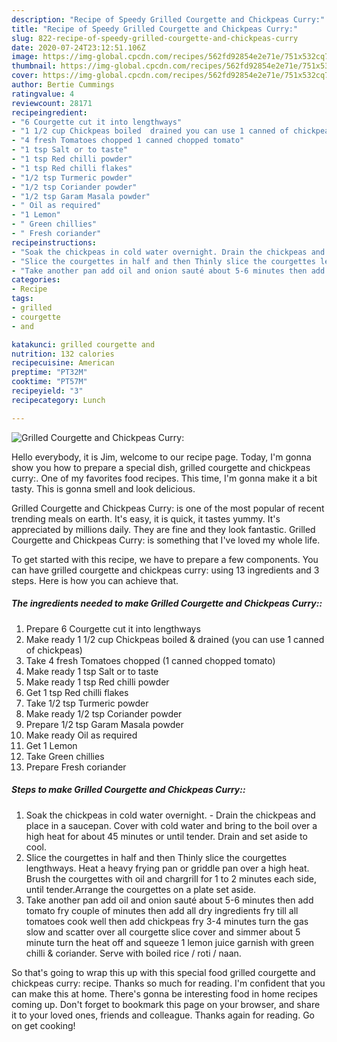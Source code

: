 ```yaml
---
description: "Recipe of Speedy Grilled Courgette and Chickpeas Curry:"
title: "Recipe of Speedy Grilled Courgette and Chickpeas Curry:"
slug: 822-recipe-of-speedy-grilled-courgette-and-chickpeas-curry
date: 2020-07-24T23:12:51.106Z
image: https://img-global.cpcdn.com/recipes/562fd92854e2e71e/751x532cq70/grilled-courgette-and-chickpeas-curry-recipe-main-photo.jpg
thumbnail: https://img-global.cpcdn.com/recipes/562fd92854e2e71e/751x532cq70/grilled-courgette-and-chickpeas-curry-recipe-main-photo.jpg
cover: https://img-global.cpcdn.com/recipes/562fd92854e2e71e/751x532cq70/grilled-courgette-and-chickpeas-curry-recipe-main-photo.jpg
author: Bertie Cummings
ratingvalue: 4
reviewcount: 28171
recipeingredient:
- "6 Courgette cut it into lengthways"
- "1 1/2 cup Chickpeas boiled  drained you can use 1 canned of chickpeas"
- "4 fresh Tomatoes chopped 1 canned chopped tomato"
- "1 tsp Salt or to taste"
- "1 tsp Red chilli powder"
- "1 tsp Red chilli flakes"
- "1/2 tsp Turmeric powder"
- "1/2 tsp Coriander powder"
- "1/2 tsp Garam Masala powder"
- " Oil as required"
- "1 Lemon"
- " Green chillies"
- " Fresh coriander"
recipeinstructions:
- "Soak the chickpeas in cold water overnight. Drain the chickpeas and place in a saucepan. Cover with cold water and bring to the boil over a high heat for about 45 minutes or until tender. Drain and set aside to cool."
- "Slice the courgettes in half and then Thinly slice the courgettes lengthways. Heat a heavy frying pan or griddle pan over a high heat. Brush the courgettes with oil and chargrill for 1 to 2 minutes each side, until tender.Arrange the courgettes on a plate set aside."
- "Take another pan add oil and onion sauté about 5-6 minutes then add tomato fry couple of minutes then add all dry ingredients fry till all tomatoes cook well then add chickpeas fry 3-4 minutes turn the gas slow and scatter over all courgette slice cover and simmer about 5 minute turn the heat off and squeeze 1 lemon juice garnish with green chilli &amp; coriander. Serve with boiled rice / roti / naan."
categories:
- Recipe
tags:
- grilled
- courgette
- and

katakunci: grilled courgette and 
nutrition: 132 calories
recipecuisine: American
preptime: "PT32M"
cooktime: "PT57M"
recipeyield: "3"
recipecategory: Lunch

---
```



![Grilled Courgette and Chickpeas Curry:](https://img-global.cpcdn.com/recipes/562fd92854e2e71e/751x532cq70/grilled-courgette-and-chickpeas-curry-recipe-main-photo.jpg)

Hello everybody, it is Jim, welcome to our recipe page. Today, I'm gonna show you how to prepare a special dish, grilled courgette and chickpeas curry:. One of my favorites food recipes. This time, I'm gonna make it a bit tasty. This is gonna smell and look delicious.

Grilled Courgette and Chickpeas Curry: is one of the most popular of recent trending meals on earth. It's easy, it is quick, it tastes yummy. It's appreciated by millions daily. They are fine and they look fantastic. Grilled Courgette and Chickpeas Curry: is something that I've loved my whole life.




To get started with this recipe, we have to prepare a few components. You can have grilled courgette and chickpeas curry: using 13 ingredients and 3 steps. Here is how you can achieve that.

<!--inarticleads1-->

##### The ingredients needed to make Grilled Courgette and Chickpeas Curry::

1. Prepare 6 Courgette cut it into lengthways
1. Make ready 1 1/2 cup Chickpeas boiled &amp; drained (you can use 1 canned of chickpeas)
1. Take 4 fresh Tomatoes chopped (1 canned chopped tomato)
1. Make ready 1 tsp Salt or to taste
1. Make ready 1 tsp Red chilli powder
1. Get 1 tsp Red chilli flakes
1. Take 1/2 tsp Turmeric powder
1. Make ready 1/2 tsp Coriander powder
1. Prepare 1/2 tsp Garam Masala powder
1. Make ready  Oil as required
1. Get 1 Lemon
1. Take  Green chillies
1. Prepare  Fresh coriander




<!--inarticleads2-->

##### Steps to make Grilled Courgette and Chickpeas Curry::

1. Soak the chickpeas in cold water overnight. - Drain the chickpeas and place in a saucepan. Cover with cold water and bring to the boil over a high heat for about 45 minutes or until tender. Drain and set aside to cool.
1. Slice the courgettes in half and then Thinly slice the courgettes lengthways. Heat a heavy frying pan or griddle pan over a high heat. Brush the courgettes with oil and chargrill for 1 to 2 minutes each side, until tender.Arrange the courgettes on a plate set aside.
1. Take another pan add oil and onion sauté about 5-6 minutes then add tomato fry couple of minutes then add all dry ingredients fry till all tomatoes cook well then add chickpeas fry 3-4 minutes turn the gas slow and scatter over all courgette slice cover and simmer about 5 minute turn the heat off and squeeze 1 lemon juice garnish with green chilli &amp; coriander. Serve with boiled rice / roti / naan.




So that's going to wrap this up with this special food grilled courgette and chickpeas curry: recipe. Thanks so much for reading. I'm confident that you can make this at home. There's gonna be interesting food in home recipes coming up. Don't forget to bookmark this page on your browser, and share it to your loved ones, friends and colleague. Thanks again for reading. Go on get cooking!
